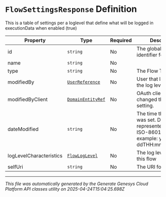 # `FlowSettingsResponse` Definition

This is a table of settings per a loglevel that define what will be logged in executionData when enabled (true)

| Property | Type | Required | Description |
|----------|------|----------|-------------|
| id | `string` | No | The globally unique identifier for the object. |
| name | `string` | No |  |
| type | `string` | No | The Flow Type |
| modifiedBy | [`UserReference`](userreference-definition.md) | No | User that last changed the log level setting. |
| modifiedByClient | [`DomainEntityRef`](domainentityref-definition.md) | No | OAuth client that last changed the log level setting. |
| dateModified | `string` | No | The time this log level was set. Date time is represented as an ISO-8601 string. For example: yyyy-MM-ddTHH:mm:ss[.mmm]Z |
| logLevelCharacteristics | [`FlowLogLevel`](flowloglevel-definition.md) | No | The log level set for this flow |
| selfUri | `string` | No | The URI for this object |

---

*This file was automatically generated by the Generate Genesys Cloud Platform API classes utility on 2025-04-24T15:04:25.698Z*